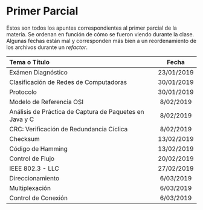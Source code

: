 # Primer Parcial

Estos son todos los apuntes correspondientes al primer parcial de la materia. Se ordenan en función de cómo se fueron viendo durante la clase. Algunas fechas están mal y corresponden más bien a un reordenamiento de los archivos durante un *refactor*.

|Tema o Título|Fecha|
|:---|:---:|
|Exámen Diagnóstico|23/01/2019
|Clasificación de Redes de Computadoras|30/01/2019
|Protocolo|30/01/2019
|Modelo de Referencia OSI|8/02/2019
|Análisis de Práctica de Captura de Paquetes en Java y C|8/02/2019
|CRC: Verificación de Redundancia Cíclica|8/02/2019
|Checksum|13/02/2019
|Código de Hamming|13/02/2019
|Control de Flujo|20/02/2019
|IEEE 802.3 - LLC|27/02/2019
|Direccionamiento|6/03/2019
|Multiplexación|6/03/2019
|Control de Conexión|6/03/2019
